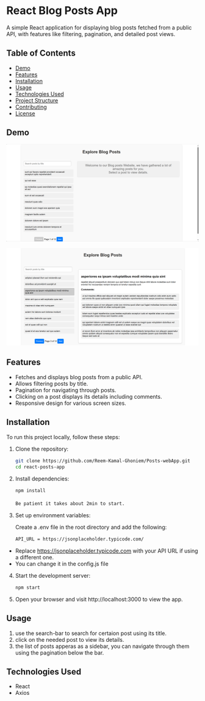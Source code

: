 # React Blog Posts App

A simple React application for displaying blog posts fetched from a public API, with features like filtering, pagination, and detailed post views.

## Table of Contents

- [Demo](#demo)
- [Features](#features)
- [Installation](#installation)
- [Usage](#usage)
- [Technologies Used](#technologies-used)
- [Project Structure](#project-structure)
- [Contributing](#contributing)
- [License](#license)

## Demo
<p align="center">
  <img src="/Assets/1.PNG" alt="Main Page Screenshot" />
</p>

<p align="center">
  <img src="/Assets/2.PNG" alt="Post Details Screenshot" />
</p>

## Features

- Fetches and displays blog posts from a public API.
- Allows filtering posts by title.
- Pagination for navigating through posts.
- Clicking on a post displays its details including comments.
- Responsive design for various screen sizes.

## Installation

To run this project locally, follow these steps:

1. Clone the repository:

   ```bash
   git clone https://github.com/Reem-Kamal-Ghoniem/Posts-webApp.git
   cd react-posts-app


2. Install dependencies:
    ```bash
    npm install

    Be patient it takes about 2min to start.
3. Set up environment variables:

    Create a .env file in the root directory and add the following:

    ```bash
    API_URL = https://jsonplaceholder.typicode.com/

- Replace https://jsonplaceholder.typicode.com with your API URL if using a different one.
- You can change it in the config.js file

4. Start the development server:
    ```bash
    npm start
5. Open your browser and visit http://localhost:3000 to view the app.


## Usage
1. use the search-bar to search for certaion post using its title.
2. click on the needed post to view its details.
3. the list of posts apperas as a sidebar, you can navigate through them using the pagination below the bar.

## Technologies Used
- React
- Axios